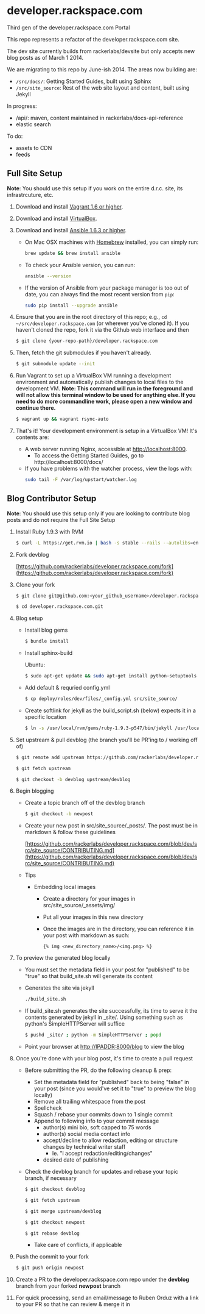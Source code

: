# developer.rackspace.com

Third gen of the developer.rackspace.com Portal

This repo represents a refactor of the developer.rackspace.com site.

The dev site currently builds from rackerlabs/devsite but only accepts new blog posts as of March 1 2014.

We are migrating to this repo by June-ish 2014. The areas now building are:
- `/src/docs/`: Getting Started Guides, built using Sphinx
- `/src/site_source`: Rest of the web site layout and content, built using Jekyll

In progress:
- /api/: maven, content maintained in rackerlabs/docs-api-reference
- elastic search

To do:
- assets to CDN
- feeds

## Full Site Setup

__Note__: You should use this setup if you work on the entire d.r.c. site, its infrastrcuture, etc.

1. Download and install [Vagrant 1.6 or higher](http://www.vagrantup.com/downloads.html).

2. Download and install [VirtualBox](https://www.virtualbox.org/wiki/Downloads).

3. Download and install [Ansible 1.6.3 or higher](http://docs.ansible.com/intro_installation.html#installing-the-control-machine).
    * On Mac OSX machines with [Homebrew](http://brew.sh/) installed, you can simply run:

        ```bash
        brew update && brew install ansible
        ```
    * To check your Ansible version, you can run:

        ```bash
        ansible --version
        ```
    * If the version of Ansible from your package manager is too out of date, you can always find the most recent version from `pip`:

        ```bash
        sudo pip install --upgrade ansible
        ```

4. Ensure that you are in the root directory of this repo; e.g., `cd ~/src/developer.rackspace.com` (or wherever you've cloned it). If you haven't cloned the repo, fork it via the Github web interface and then

    ```bash
    $ git clone {your-repo-path}/developer.rackspace.com
    ```

5. Then, fetch the git submodules if you haven't already.

    ```bash
    $ git submodule update --init
    ```

6. Run Vagrant to set up a VirtualBox VM running a development environment and automatically publish changes to local files to the development VM. **Note: This command will run in the foreground and will not allow this terminal window to be used for anything else. If you need to do more commandline work, please open a new window and continue there.**

    ```bash
    $ vagrant up && vagrant rsync-auto
    ```

7. That's it! Your development environment is setup in a VirtualBox VM! It's contents are:
    * A web server running Nginx, accessible at [http://localhost:8000](http://localhost:8000).
        * To access the Getting Started Guides, go to http://localhost:8000/docs/
    * If you have problems with the watcher process, view the logs with:
        ```bash
        sudo tail -F /var/log/upstart/watcher.log
        ```

## Blog Contributor Setup

__Note__: You should use this setup only if you are looking to contribute blog posts and do not require the Full Site Setup

1. Install Ruby 1.9.3 with RVM

    ```bash
    $ curl -L https://get.rvm.io | bash -s stable --rails --autolibs=enabled --ruby=1.9.3
    ```

2. Fork devblog

    [https://github.com/rackerlabs/developer.rackspace.com/fork](https://github.com/rackerlabs/developer.rackspace.com/fork)

3. Clone your fork

    ```bash
    $ git clone git@github.com:<your_github_username>/developer.rackspace.com.git
    ```

    ```bash
    $ cd developer.rackspace.com.git
    ```

4. Blog setup
    * Install blog gems

        ```bash
        $ bundle install
        ```
    * Install sphinx-build

        Ubuntu:
        ```bash
        $ sudo apt-get update && sudo apt-get install python-setuptools -y ; sudo easy_install -U Sphinx
        ```
    * Add default & requried config.yml

        ```bash
        $ cp deploy/roles/dev/files/_config.yml src/site_source/
        ```
    * Create softlink for jekyll as the build_script.sh (below) expects it in a specific location

        ```bash
        $ ln -s /usr/local/rvm/gems/ruby-1.9.3-p547/bin/jekyll /usr/local/bin/jekyll
        ```

5. Set upstream & pull devblog (the branch you'll be PR'ing to / working off of)

    ```bash
    $ git remote add upstream https://github.com/rackerlabs/developer.rackspace.com.git
    ```

    ```bash
    $ git fetch upstream
    ```

    ```bash
    $ git checkout -b devblog upstream/devblog
    ```

6. Begin blogging
    * Create a topic branch off of the devblog branch

        ```bash
        $ git checkout -b newpost
        ```
    * Create your new post in src/site\_source/\_posts/. The post must be in markdown & follow these guidelines 

        [https://github.com/rackerlabs/developer.rackspace.com/blob/dev/src/site_source/CONTRIBUTING.md](https://github.com/rackerlabs/developer.rackspace.com/blob/dev/src/site_source/CONTRIBUTING.md)
    * Tips
        * Embedding local images
            * Create a directory for your images in src/site\_source/\_assets/img/
            * Put all your images in this new directory
            * Once the images are in the directory, you can reference it in your post with markdown as such:

                ```
                {% img <new_directory_name>/<img.png> %}
                ```

7. To preview the generated blog locally
    * You must set the metadata field in your post for "published" to be "true" so that build\_site.sh will generate its content
    * Generates the site via jekyll

        ```bash
        ./build_site.sh
        ```
    * If build\_site.sh generates the site successfully, its time to serve it the contents generated by jekyll in \_site/. Using something such as python's SimpleHTTPServer will suffice

        ```bash
        $ pushd _site/ ; python -m SimpleHTTPServer ; popd
        ```
    * Point your browser at [http://IPADDR:8000/blog](http://IPADDR:8000/blog) to view the blog

8. Once you're done with your blog post, it's time to create a pull request
    * Before submitting the PR, do the following cleanup & prep:
        * Set the metadata field for "published" back to being "false" in your post (since you would've set it to "true" to preview the blog locally)
        * Remove all trailing whitespace from the post
        * Spellcheck
        * Squash / rebase your commits down to 1 single commit
        * Append to following info to your commit message
            * author(s) mini bio, soft capped to 75 words
            * author(s) social media contact info
            * accept/decline to allow redaction, editing or structure changes by technical writer staff
                * Ie. "I accept redaction/editing/changes"
            * desired date of publishing
    * Check the devblog branch for updates and rebase your topic branch, if necessary

        ```bash
        $ git checkout devblog
        ```

        ```bash
        $ git fetch upstream
        ```

        ```bash
        $ git merge upstream/devblog
        ```

        ```bash
        $ git checkout newpost
        ```

        ```bash
        $ git rebase devblog
        ```

        * Take care of conflicts, if applicable

9. Push the commit to your fork

    ```bash
    $ git push origin newpost
    ```

10. Create a PR to the developer.rackspace.com repo under the __devblog__ branch from your forked __newpost__ branch

11. For quick processing, send an email/message to Ruben Orduz with a link to your PR so that he can review & merge it in
